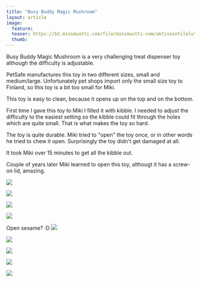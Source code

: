 ```yaml
---
title: "Busy Buddy Magic Mushroom"
layout: article
image:
  feature:
  teaser: https://b2.minimuutti.com/file/minimuutti-com/aktivointilelut/muut/DS17437_-245px.jpg
  thumb:
---
```


Busy Buddy Magic Mushroom is a very challenging treat dispenser toy although the difficulty is adjustable.

PetSafe manufactures this toy in two different sizes, small and medium/large. Unfortunately pet shops import only the small size toy to Finland, so this toy is a bit too small for Miki.

This toy is easy to clean, because it opens up on the top and on the bottom.

First time I gave this toy to Miki I filled it with kibble. I needed to adjust the difficulty to the easiest setting so the kibble could fit through the holes which are quite small. That is what makes the toy so hard.

The toy is quite durable. Miki tried to "open" the toy once, or in other words he tried to chew it open. Surprisingly the toy didn't get damaged at all.

It took Miki over 15 minutes to get all the kibble out.

Couple of years later Miki learned to open this toy, althougt it has a screw-on lid, amazing.

![](https://b2.minimuutti.com/file/minimuutti-com/aktivointilelut/muut/DS16936-800px.jpg)

![](https://b2.minimuutti.com/file/minimuutti-com/aktivointilelut/muut/DS17017-800px.jpg)

![](https://b2.minimuutti.com/file/minimuutti-com/aktivointilelut/muut/DS16993-800px.jpg)

![](https://b2.minimuutti.com/file/minimuutti-com/aktivointilelut/muut/DS17227-800px.jpg)

Open sesame? :D
![](https://b2.minimuutti.com/file/minimuutti-com/aktivointilelut/muut/DS17266-800px.jpg)

![](https://b2.minimuutti.com/file/minimuutti-com/aktivointilelut/muut/DS17276-800px.jpg)

![](https://b2.minimuutti.com/file/minimuutti-com/aktivointilelut/muut/DS17299-800px.jpg)

![](https://b2.minimuutti.com/file/minimuutti-com/aktivointilelut/muut/DS17329-800px.jpg)

![](https://b2.minimuutti.com/file/minimuutti-com/aktivointilelut/muut/DS17437-800px.jpg)
